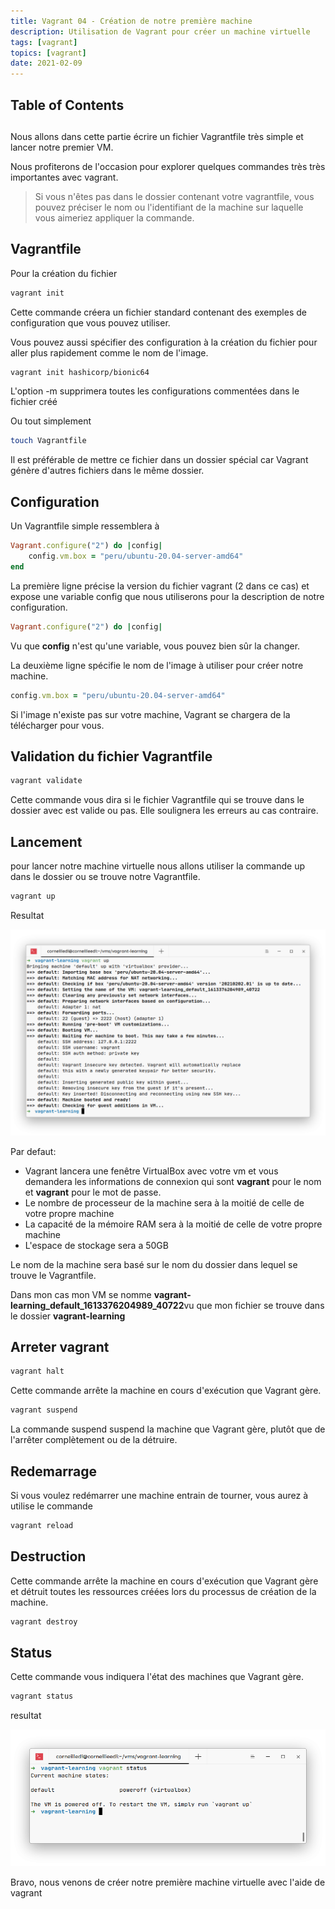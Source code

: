 ```yaml
---
title: Vagrant 04 - Création de notre première machine
description: Utilisation de Vagrant pour créer un machine virtuelle
tags: [vagrant]
topics: [vagrant]
date: 2021-02-09
---
```


## Table of Contents

##

Nous allons dans cette partie écrire un fichier Vagrantfile très simple et lancer notre premier VM.

Nous profiterons de l'occasion pour explorer quelques commandes très très importantes avec vagrant.

> Si vous n'êtes pas dans le dossier contenant votre vagrantfile, vous pouvez préciser le nom ou l'identifiant de la machine sur laquelle vous aimeriez appliquer la commande.

## Vagrantfile

Pour la création du fichier

```bash
vagrant init
```

Cette commande créera un fichier standard contenant des exemples de configuration que vous pouvez utiliser.

Vous pouvez aussi spécifier des configuration à la création du fichier pour aller plus rapidement comme le nom de l'image.

```bash
vagrant init hashicorp/bionic64
```

L'option -m supprimera toutes les configurations commentées dans le fichier créé

Ou tout simplement

```bash
touch Vagrantfile
```

Il est préférable de mettre ce fichier dans un dossier spécial car Vagrant génère d'autres fichiers dans le même dossier.

## Configuration

Un Vagrantfile simple ressemblera à

```ruby
Vagrant.configure("2") do |config|
    config.vm.box = "peru/ubuntu-20.04-server-amd64"
end
```

La première ligne précise la version du fichier vagrant (2 dans ce cas) et expose une variable config que nous utiliserons pour la description de notre configuration.

```ruby
Vagrant.configure("2") do |config|
```

Vu que **config** n'est qu'une variable, vous pouvez bien sûr la changer.

La deuxième ligne spécifie le nom de l'image à utiliser pour créer notre machine.

```ruby
config.vm.box = "peru/ubuntu-20.04-server-amd64"
```

Si l'image n'existe pas sur votre machine, Vagrant se chargera de la télécharger pour vous.

## Validation du fichier Vagrantfile

```bash
vagrant validate
```

Cette commande vous dira si le fichier Vagrantfile qui se trouve dans le dossier avec est valide ou pas. Elle soulignera les erreurs au cas contraire.

## Lancement

pour lancer notre machine virtuelle nous allons utiliser la commande up dans le dossier ou se trouve notre Vagrantfile.

```bash
vagrant up
```

Resultat

![vagrant up](./images/up.png)

Par defaut:

- Vagrant lancera une fenêtre VirtualBox avec votre vm et vous demandera les informations de connexion qui sont **vagrant** pour le nom et **vagrant** pour le mot de passe.
- Le nombre de processeur de la machine sera à la moitié de celle de votre propre machine
- La capacité de la mémoire RAM sera à la moitié de celle de votre propre machine
- L'espace de stockage sera a 50GB

Le nom de la machine sera basé sur le nom du dossier dans lequel se trouve le Vagrantfile.

Dans mon cas mon VM se nomme **vagrant-learning_default_1613376204989_40722**vu que mon fichier se trouve dans le dossier **vagrant-learning**

## Arreter vagrant

```bash
vagrant halt
```

Cette commande arrête la machine en cours d'exécution que Vagrant gère.

```bash
vagrant suspend
```

La commande suspend suspend la machine que Vagrant gère, plutôt que de l'arrêter complètement ou de la détruire.

## Redemarrage

Si vous voulez redémarrer une machine entrain de tourner, vous aurez à utilise le commande

```bash
vagrant reload
```

## Destruction

Cette commande arrête la machine en cours d'exécution que Vagrant gère et détruit toutes les ressources créées lors du processus de création de la machine.

```bash
vagrant destroy
```

## Status

Cette commande vous indiquera l'état des machines que Vagrant gère.

```bash
vagrant status
```

resultat

![vagrant status](./images/status.png)

Bravo, nous venons de créer notre première machine virtuelle avec l'aide de vagrant
